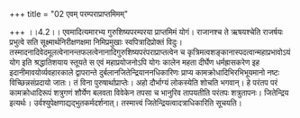 +++
title = "02 एवम् परम्पराप्राप्तमिमम्"

+++
।।4.2।। एवमादित्यमारभ्य गुरुशिष्यपरम्परया प्राप्तमिमं योगं। राजानश्च ते
ऋषयश्चेति राजर्षयः प्रभुत्वे सति सूक्ष्मार्थनिरीक्षणक्षमा निमिप्रमुखाः
स्वपित्रादिप्रोक्तं विदुः।
तस्मादनादिवेदमूलत्वेनानन्तफलत्वेनानादिगुरुशिष्यपरंपराप्राप्तत्वेन च
कृत्रिमत्वशङ्कानास्पदत्वान्महाप्रभावोऽयं योग इति श्रद्धातिशयाय स्तूयते स
एवं महाप्रयोजनोऽपि योगः कालेन महता दीर्घेण धर्मह्रासकरेण इह
इदानीमावयोर्व्यवहारकाले द्वापरान्ते दुर्बलानजितेन्द्रियाननधिकारिणः
प्राप्य कामक्रोधादिभिरभिभूयमानो नष्टः विच्छिन्नसंप्रदायो जातः। तं विना
पुरुषार्थाप्राप्तेः। अहो दौर्भाग्यं लोकस्येति शोचति भगवान्। हे परंतप परं
कामक्रोधादिरूपं शत्रुगणं शौर्येण बलवता विवेकेन तपसा च भानुरिव तापयतीति
परंतपः शत्रुतापनः। जितेन्द्रिय इत्यर्थः।
उर्वश्युपेक्षणाद्यद्भुतकर्मदर्शनात्। तस्मात्त्वं
जितेन्द्रियत्वादत्राधिकारिति सूचयति।
